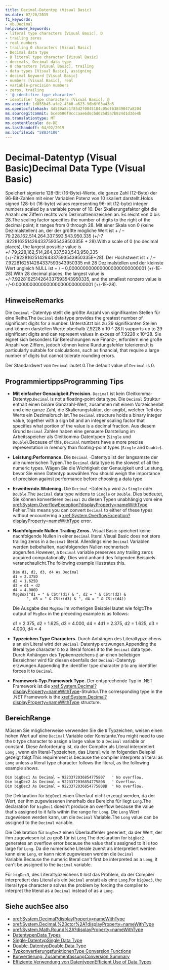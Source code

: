 ```yaml
---
title: Decimal-Datentyp (Visual Basic)
ms.date: 07/20/2015
f1_keywords:
- vb.Decimal
helpviewer_keywords:
- literal type characters [Visual Basic], D
- trailing zeros
- real numbers
- trailing 0 characters [Visual Basic]
- Decimal data type
- D literal type character [Visual Basic]
- decimals, Decimal data type
- 0 characters [Visual Basic], trailing
- data types [Visual Basic], assigning
- decimal keyword [Visual Basic]
- numbers [Visual Basic], real
- variable-precision numbers
- zeros, trailing
- '@ identifier type character'
- identifier type characters [Visual Basic], @
ms.assetid: 1d855b45-afe2-45b0-a623-96b6f63a43d5
ms.openlocfilehash: 4d530a8c1f85d2f0045184c05df63849047a8204
ms.sourcegitcommit: bce0586f0cccaae6d6cbd625d5a7b824d1d3de4b
ms.translationtype: MT
ms.contentlocale: de-DE
ms.lasthandoff: 04/02/2019
ms.locfileid: "58834100"
---
```

# <a name="decimal-data-type-visual-basic"></a><span data-ttu-id="e778b-102">Decimal-Datentyp (Visual Basic)</span><span class="sxs-lookup"><span data-stu-id="e778b-102">Decimal Data Type (Visual Basic)</span></span>
<span data-ttu-id="e778b-103">Speichert signierte 128-Bit (16-Byte)-Werte, die ganze Zahl (12-Byte) der 96-Bit-Zahlen mit einer Variablen Potenz von 10 skaliert darstellt.</span><span class="sxs-lookup"><span data-stu-id="e778b-103">Holds signed 128-bit (16-byte) values representing 96-bit (12-byte) integer numbers scaled by a variable power of 10.</span></span> <span data-ttu-id="e778b-104">Der Skalierungsfaktor gibt die Anzahl der Ziffern rechts vom Dezimaltrennzeichen an. Es reicht von 0 bis 28.</span><span class="sxs-lookup"><span data-stu-id="e778b-104">The scaling factor specifies the number of digits to the right of the decimal point; it ranges from 0 through 28.</span></span> <span data-ttu-id="e778b-105">Mit einer Skala von 0 (keine Dezimalstellen) an, der der größte mögliche Wert ist + / – 79.228.162.514.264.337.593.543.950.335 (+/-7 .9228162514264337593543950335E + 28).</span><span class="sxs-lookup"><span data-stu-id="e778b-105">With a scale of 0 (no decimal places), the largest possible value is +/-79,228,162,514,264,337,593,543,950,335 (+/-7.9228162514264337593543950335E+28).</span></span> <span data-ttu-id="e778b-106">Der Höchstwert ist + / – 7,9228162514264337593543950335 mit 28 Dezimalstellen und der kleinste Wert ungleich NULL ist + / – 0,0000000000000000000000000001 (+/-1E-28).</span><span class="sxs-lookup"><span data-stu-id="e778b-106">With 28 decimal places, the largest value is +/-7.9228162514264337593543950335, and the smallest nonzero value is +/-0.0000000000000000000000000001 (+/-1E-28).</span></span>  
  
## <a name="remarks"></a><span data-ttu-id="e778b-107">Hinweise</span><span class="sxs-lookup"><span data-stu-id="e778b-107">Remarks</span></span>  
 <span data-ttu-id="e778b-108">Die `Decimal` -Datentyp stellt die größte Anzahl von signifikanten Stellen für eine Reihe.</span><span class="sxs-lookup"><span data-stu-id="e778b-108">The `Decimal` data type provides the greatest number of significant digits for a number.</span></span> <span data-ttu-id="e778b-109">Unterstützt bis zu 29 signifikanten Stellen und können darstellen Werte oberhalb 7,9228 x 10 ^ 28.</span><span class="sxs-lookup"><span data-stu-id="e778b-109">It supports up to 29 significant digits and can represent values in excess of 7.9228 x 10^28.</span></span> <span data-ttu-id="e778b-110">Sie eignet sich besonders für Berechnungen wie Finanz-, erfordern eine große Anzahl von Ziffern, jedoch können keine Rundungsfehler tolerieren.</span><span class="sxs-lookup"><span data-stu-id="e778b-110">It is particularly suitable for calculations, such as financial, that require a large number of digits but cannot tolerate rounding errors.</span></span>  
  
 <span data-ttu-id="e778b-111">Der Standardwert von `Decimal` lautet 0.</span><span class="sxs-lookup"><span data-stu-id="e778b-111">The default value of `Decimal` is 0.</span></span>  
  
## <a name="programming-tips"></a><span data-ttu-id="e778b-112">Programmiertipps</span><span class="sxs-lookup"><span data-stu-id="e778b-112">Programming Tips</span></span>  
  
-   <span data-ttu-id="e778b-113">**Mit einfacher Genauigkeit.**</span><span class="sxs-lookup"><span data-stu-id="e778b-113">**Precision.**</span></span> <span data-ttu-id="e778b-114">`Decimal` ist kein Gleitkomma-Datentyp.</span><span class="sxs-lookup"><span data-stu-id="e778b-114">`Decimal` is not a floating-point data type.</span></span> <span data-ttu-id="e778b-115">Die `Decimal` Struktur enthält einen binäre Ganzzahl-Wert, zusammen mit einem Vorzeichenbit und eine ganze Zahl, die Skalierungsfaktor, der angibt, welcher Teil des Werts ein Dezimalbruch ist.</span><span class="sxs-lookup"><span data-stu-id="e778b-115">The `Decimal` structure holds a binary integer value, together with a sign bit and an integer scaling factor that specifies what portion of the value is a decimal fraction.</span></span> <span data-ttu-id="e778b-116">Aus diesem Grund `Decimal` Zahlen haben eine genauere Darstellung im Arbeitsspeicher als Gleitkomma-Datentypen (`Single` und `Double`).</span><span class="sxs-lookup"><span data-stu-id="e778b-116">Because of this, `Decimal` numbers have a more precise representation in memory than floating-point types (`Single` and `Double`).</span></span>  
  
-   <span data-ttu-id="e778b-117">**Leistung:**</span><span class="sxs-lookup"><span data-stu-id="e778b-117">**Performance.**</span></span> <span data-ttu-id="e778b-118">Die `Decimal` -Datentyp ist der langsamste der alle numerischen Typen.</span><span class="sxs-lookup"><span data-stu-id="e778b-118">The `Decimal` data type is the slowest of all the numeric types.</span></span> <span data-ttu-id="e778b-119">Wägen Sie die Wichtigkeit der Genauigkeit und Leistung, bevor Sie einen Datentyp auswählen.</span><span class="sxs-lookup"><span data-stu-id="e778b-119">You should weigh the importance of precision against performance before choosing a data type.</span></span>  
  
-   <span data-ttu-id="e778b-120">**Erweiternde.**</span><span class="sxs-lookup"><span data-stu-id="e778b-120">**Widening.**</span></span> <span data-ttu-id="e778b-121">Die `Decimal` -Datentyp wird zu `Single` oder `Double`.</span><span class="sxs-lookup"><span data-stu-id="e778b-121">The `Decimal` data type widens to `Single` or `Double`.</span></span> <span data-ttu-id="e778b-122">Dies bedeutet, Sie können konvertieren `Decimal` zu diesen Typen unabhängig vom eine <xref:System.OverflowException?displayProperty=nameWithType> Fehler.</span><span class="sxs-lookup"><span data-stu-id="e778b-122">This means you can convert `Decimal` to either of these types without encountering a <xref:System.OverflowException?displayProperty=nameWithType> error.</span></span>  
  
-   <span data-ttu-id="e778b-123">**Nachfolgende Nullen.**</span><span class="sxs-lookup"><span data-stu-id="e778b-123">**Trailing Zeros.**</span></span> <span data-ttu-id="e778b-124">Visual Basic speichert keine nachfolgende Nullen in einer `Decimal` literal.</span><span class="sxs-lookup"><span data-stu-id="e778b-124">Visual Basic does not store trailing zeros in a `Decimal` literal.</span></span> <span data-ttu-id="e778b-125">Allerdings eine `Decimal` Variablen werden beibehalten, nachfolgenden Nullen rechnerisch abgerufen.</span><span class="sxs-lookup"><span data-stu-id="e778b-125">However, a `Decimal` variable preserves any trailing zeros acquired computationally.</span></span> <span data-ttu-id="e778b-126">Dies wird anhand des folgenden Beispiels veranschaulicht.</span><span class="sxs-lookup"><span data-stu-id="e778b-126">The following example illustrates this.</span></span>  
  
    ```  
    Dim d1, d2, d3, d4 As Decimal  
    d1 = 2.375D  
    d2 = 1.625D  
    d3 = d1 + d2  
    d4 = 4.000D  
    MsgBox("d1 = " & CStr(d1) & ", d2 = " & CStr(d2) &  
          ", d3 = " & CStr(d3) & ", d4 = " & CStr(d4))  
    ```  
  
     <span data-ttu-id="e778b-127">Die Ausgabe des `MsgBox` im vorherigen Beispiel lautet wie folgt:</span><span class="sxs-lookup"><span data-stu-id="e778b-127">The output of `MsgBox` in the preceding example is as follows:</span></span>  
  
     <span data-ttu-id="e778b-128">d1 = 2.375, d2 = 1.625, d3 = 4.000, d4 = 4</span><span class="sxs-lookup"><span data-stu-id="e778b-128">d1 = 2.375, d2 = 1.625, d3 = 4.000, d4 = 4</span></span>  
  
-   <span data-ttu-id="e778b-129">**Typzeichen.**</span><span class="sxs-lookup"><span data-stu-id="e778b-129">**Type Characters.**</span></span> <span data-ttu-id="e778b-130">Durch Anhängen des Literaltypzeichens `D` an ein Literal wird der `Decimal`-Datentyp erzwungen.</span><span class="sxs-lookup"><span data-stu-id="e778b-130">Appending the literal type character `D` to a literal forces it to the `Decimal` data type.</span></span> <span data-ttu-id="e778b-131">Durch Anhängen des Typkennzeichens `@` an einen beliebigen Bezeichner wird für diesen ebenfalls der `Decimal`-Datentyp erzwungen.</span><span class="sxs-lookup"><span data-stu-id="e778b-131">Appending the identifier type character `@` to any identifier forces it to `Decimal`.</span></span>  
  
-   <span data-ttu-id="e778b-132">**Framework-Typ.**</span><span class="sxs-lookup"><span data-stu-id="e778b-132">**Framework Type.**</span></span> <span data-ttu-id="e778b-133">Der entsprechende Typ in .NET Framework ist die <xref:System.Decimal?displayProperty=nameWithType>-Struktur.</span><span class="sxs-lookup"><span data-stu-id="e778b-133">The corresponding type in the .NET Framework is the <xref:System.Decimal?displayProperty=nameWithType> structure.</span></span>  
  
## <a name="range"></a><span data-ttu-id="e778b-134">Bereich</span><span class="sxs-lookup"><span data-stu-id="e778b-134">Range</span></span>  
 <span data-ttu-id="e778b-135">Müssen Sie möglicherweise verwenden Sie die `D` Typzeichen, weisen einen hohen Wert auf eine `Decimal` Variable oder Konstante.</span><span class="sxs-lookup"><span data-stu-id="e778b-135">You might need to use the `D` type character to assign a large value to a `Decimal` variable or constant.</span></span> <span data-ttu-id="e778b-136">Diese Anforderung ist, da der Compiler als Literal interpretiert `Long` , wenn ein literal-Typzeichen, das Literal, wie im folgenden Beispiel gezeigt folgt.</span><span class="sxs-lookup"><span data-stu-id="e778b-136">This requirement is because the compiler interprets a literal as `Long` unless a literal type character follows the literal, as the following example shows.</span></span>  
  
```  
Dim bigDec1 As Decimal = 9223372036854775807   ' No overflow.  
Dim bigDec2 As Decimal = 9223372036854775808   ' Overflow.  
Dim bigDec3 As Decimal = 9223372036854775808D  ' No overflow.  
```  
  
 <span data-ttu-id="e778b-137">Die Deklaration für `bigDec1` einen Überlauf nicht erzeugt werden, da der Wert, der ihm zugewiesenen innerhalb des Bereichs für liegt `Long`.</span><span class="sxs-lookup"><span data-stu-id="e778b-137">The declaration for `bigDec1` doesn't produce an overflow because the value that's assigned to it falls within the range for `Long`.</span></span> <span data-ttu-id="e778b-138">Die `Long` Wert zugewiesen werden kann, um die `Decimal` Variable.</span><span class="sxs-lookup"><span data-stu-id="e778b-138">The `Long` value can be assigned to the `Decimal` variable.</span></span>  
  
 <span data-ttu-id="e778b-139">Die Deklaration für `bigDec2` einen Überlauffehler generiert, da der Wert, der ihm zugewiesen ist zu groß für ist `Long`.</span><span class="sxs-lookup"><span data-stu-id="e778b-139">The declaration for `bigDec2` generates an overflow error because the value that's assigned to it is too large for `Long`.</span></span> <span data-ttu-id="e778b-140">Da die numerische Literale zuerst als interpretiert werden kann eine `Long`, er kann nicht zugewiesen werden die `Decimal` Variable.</span><span class="sxs-lookup"><span data-stu-id="e778b-140">Because the numeric literal can't first be interpreted as a `Long`, it can't be assigned to the `Decimal` variable.</span></span>  
  
 <span data-ttu-id="e778b-141">Für `bigDec3`, des Literaltypzeichens `D` löst das Problem, da der Compiler interpretiert das Literal als ein `Decimal` anstatt als eine `Long`.</span><span class="sxs-lookup"><span data-stu-id="e778b-141">For `bigDec3`, the literal type character `D` solves the problem by forcing the compiler to interpret the literal as a `Decimal` instead of as a `Long`.</span></span>  
  
## <a name="see-also"></a><span data-ttu-id="e778b-142">Siehe auch</span><span class="sxs-lookup"><span data-stu-id="e778b-142">See also</span></span>

- <xref:System.Decimal?displayProperty=nameWithType>
- <xref:System.Decimal.%23ctor%2A?displayProperty=nameWithType>
- <xref:System.Math.Round%2A?displayProperty=nameWithType>
- [<span data-ttu-id="e778b-143">Datentypen</span><span class="sxs-lookup"><span data-stu-id="e778b-143">Data Types</span></span>](../../../visual-basic/language-reference/data-types/index.md)
- [<span data-ttu-id="e778b-144">Single-Datentyp</span><span class="sxs-lookup"><span data-stu-id="e778b-144">Single Data Type</span></span>](../../../visual-basic/language-reference/data-types/single-data-type.md)
- [<span data-ttu-id="e778b-145">Double-Datentyp</span><span class="sxs-lookup"><span data-stu-id="e778b-145">Double Data Type</span></span>](../../../visual-basic/language-reference/data-types/double-data-type.md)
- [<span data-ttu-id="e778b-146">Typkonvertierungsfunktionen</span><span class="sxs-lookup"><span data-stu-id="e778b-146">Type Conversion Functions</span></span>](../../../visual-basic/language-reference/functions/type-conversion-functions.md)
- [<span data-ttu-id="e778b-147">Konvertierung: Zusammenfassung</span><span class="sxs-lookup"><span data-stu-id="e778b-147">Conversion Summary</span></span>](../../../visual-basic/language-reference/keywords/conversion-summary.md)
- [<span data-ttu-id="e778b-148">Effiziente Verwendung von Datentypen</span><span class="sxs-lookup"><span data-stu-id="e778b-148">Efficient Use of Data Types</span></span>](../../../visual-basic/programming-guide/language-features/data-types/efficient-use-of-data-types.md)
